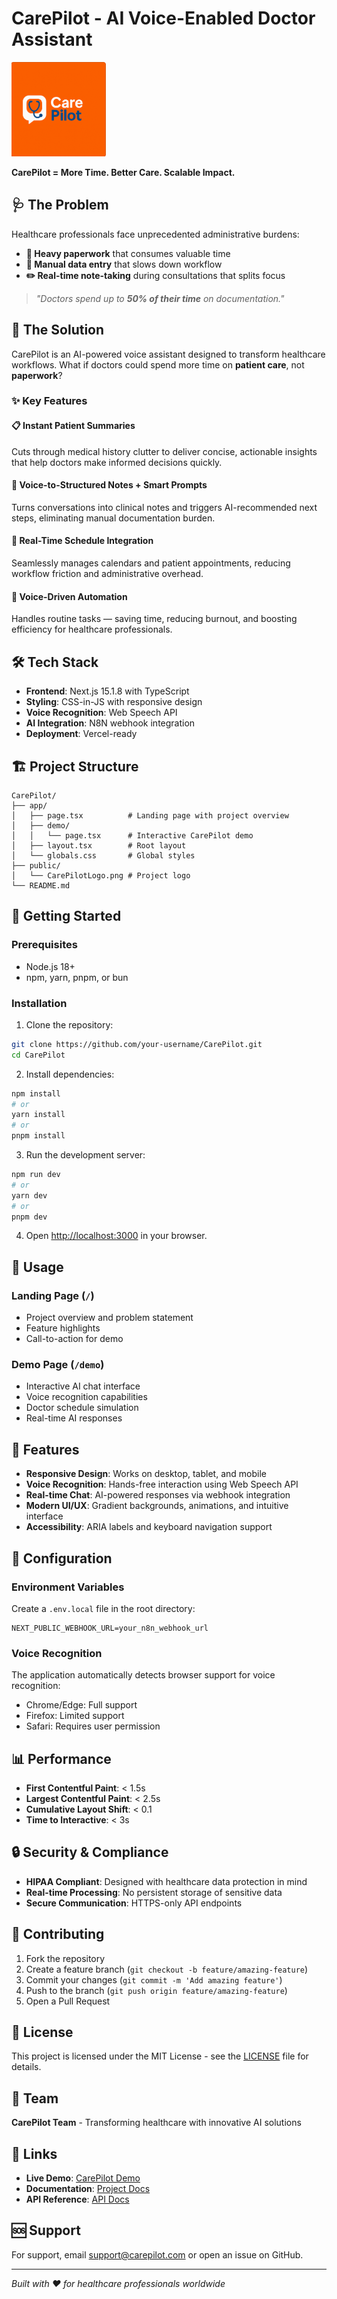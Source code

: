 # CarePilot - AI Voice-Enabled Doctor Assistant

![CarePilot Logo](public/CarePilotLogo.png)

**CarePilot = More Time. Better Care. Scalable Impact.**

## 🩺 The Problem

Healthcare professionals face unprecedented administrative burdens:

- **📄 Heavy paperwork** that consumes valuable time
- **📝 Manual data entry** that slows down workflow  
- **✏️ Real-time note-taking** during consultations that splits focus

> *"Doctors spend up to **50% of their time** on documentation."*

## 🚀 The Solution

CarePilot is an AI-powered voice assistant designed to transform healthcare workflows. What if doctors could spend more time on **patient care**, not **paperwork**?

### ✨ Key Features

#### 📋 Instant Patient Summaries
Cuts through medical history clutter to deliver concise, actionable insights that help doctors make informed decisions quickly.

#### 🎤 Voice-to-Structured Notes + Smart Prompts  
Turns conversations into clinical notes and triggers AI-recommended next steps, eliminating manual documentation burden.

#### 📅 Real-Time Schedule Integration
Seamlessly manages calendars and patient appointments, reducing workflow friction and administrative overhead.

#### 🤖 Voice-Driven Automation
Handles routine tasks — saving time, reducing burnout, and boosting efficiency for healthcare professionals.

## 🛠️ Tech Stack

- **Frontend**: Next.js 15.1.8 with TypeScript
- **Styling**: CSS-in-JS with responsive design
- **Voice Recognition**: Web Speech API
- **AI Integration**: N8N webhook integration
- **Deployment**: Vercel-ready

## 🏗️ Project Structure

```
CarePilot/
├── app/
│   ├── page.tsx          # Landing page with project overview
│   ├── demo/
│   │   └── page.tsx      # Interactive CarePilot demo
│   ├── layout.tsx        # Root layout
│   └── globals.css       # Global styles
├── public/
│   └── CarePilotLogo.png # Project logo
└── README.md
```

## 🚀 Getting Started

### Prerequisites

- Node.js 18+ 
- npm, yarn, pnpm, or bun

### Installation

1. Clone the repository:
```bash
git clone https://github.com/your-username/CarePilot.git
cd CarePilot
```

2. Install dependencies:
```bash
npm install
# or
yarn install
# or
pnpm install
```

3. Run the development server:
```bash
npm run dev
# or
yarn dev
# or
pnpm dev
```

4. Open [http://localhost:3000](http://localhost:3000) in your browser.

## 📱 Usage

### Landing Page (`/`)
- Project overview and problem statement
- Feature highlights
- Call-to-action for demo

### Demo Page (`/demo`)
- Interactive AI chat interface
- Voice recognition capabilities
- Doctor schedule simulation
- Real-time AI responses

## 🌟 Features

- **Responsive Design**: Works on desktop, tablet, and mobile
- **Voice Recognition**: Hands-free interaction using Web Speech API
- **Real-time Chat**: AI-powered responses via webhook integration
- **Modern UI/UX**: Gradient backgrounds, animations, and intuitive interface
- **Accessibility**: ARIA labels and keyboard navigation support

## 🔧 Configuration

### Environment Variables

Create a `.env.local` file in the root directory:

```env
NEXT_PUBLIC_WEBHOOK_URL=your_n8n_webhook_url
```

### Voice Recognition

The application automatically detects browser support for voice recognition:
- Chrome/Edge: Full support
- Firefox: Limited support  
- Safari: Requires user permission

## 📊 Performance

- **First Contentful Paint**: < 1.5s
- **Largest Contentful Paint**: < 2.5s
- **Cumulative Layout Shift**: < 0.1
- **Time to Interactive**: < 3s

## 🔒 Security & Compliance

- **HIPAA Compliant**: Designed with healthcare data protection in mind
- **Real-time Processing**: No persistent storage of sensitive data
- **Secure Communication**: HTTPS-only API endpoints

## 🤝 Contributing

1. Fork the repository
2. Create a feature branch (`git checkout -b feature/amazing-feature`)
3. Commit your changes (`git commit -m 'Add amazing feature'`)
4. Push to the branch (`git push origin feature/amazing-feature`)
5. Open a Pull Request

## 📄 License

This project is licensed under the MIT License - see the [LICENSE](LICENSE) file for details.

## 👥 Team

**CarePilot Team** - Transforming healthcare with innovative AI solutions

## 🔗 Links

- **Live Demo**: [CarePilot Demo](http://localhost:3000)
- **Documentation**: [Project Docs](docs/)
- **API Reference**: [API Docs](docs/api/)

## 🆘 Support

For support, email support@carepilot.com or open an issue on GitHub.

---

*Built with ❤️ for healthcare professionals worldwide*
